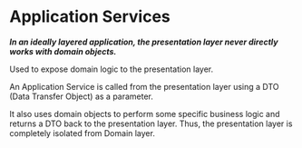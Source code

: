# Application Services 
**_In an ideally layered application, the presentation layer never directly works with domain objects._**

Used to expose domain logic to the presentation layer. 

An Application Service is called from the presentation layer using a DTO (Data Transfer Object) as a parameter. 

It also uses domain objects to perform some specific business logic and returns a DTO back to the presentation layer. Thus, the presentation layer is completely isolated from Domain layer.
